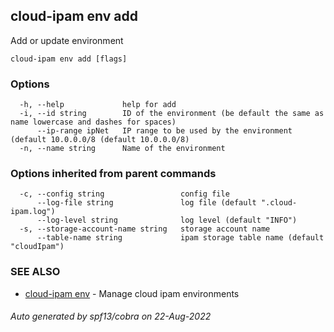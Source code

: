 ## cloud-ipam env add

Add or update environment

```
cloud-ipam env add [flags]
```

### Options

```
  -h, --help             help for add
  -i, --id string        ID of the environment (be default the same as name lowercase and dashes for spaces)
      --ip-range ipNet   IP range to be used by the environment (default 10.0.0.0/8 (default 10.0.0.0/8)
  -n, --name string      Name of the environment
```

### Options inherited from parent commands

```
  -c, --config string                 config file
      --log-file string               log file (default ".cloud-ipam.log")
      --log-level string              log level (default "INFO")
  -s, --storage-account-name string   storage account name
      --table-name string             ipam storage table name (default "cloudIpam")
```

### SEE ALSO

* [cloud-ipam env](cloud-ipam_env.md)	 - Manage cloud ipam environments

###### Auto generated by spf13/cobra on 22-Aug-2022
